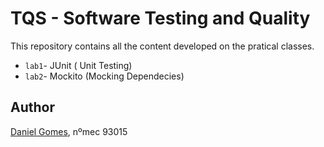 # TQS - Software Testing and Quality

This repository contains all the content developed on the pratical classes.

- `lab1`- JUnit ( Unit Testing)
- `lab2`- Mockito (Mocking Dependecies)

## Author

[Daniel Gomes](https://github.com/DanielGomes14), nºmec 93015